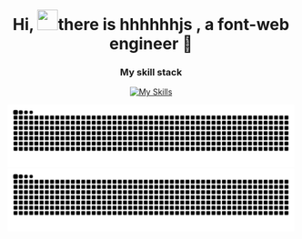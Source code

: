 <div align="center">

# Hi, <img height="36px" width="36px" src="https://user-images.githubusercontent.com/18350557/176309783-0785949b-9127-417c-8b55-ab5a4333674e.gif">there is hhhhhhjs , a font-web engineer 🦖

### My skill stack 

[![My Skills](https://skillicons.dev/icons?i=js,html,css,vue,react,tailwindcss,nodejs,bun,ts,vite,webpack)](https://skillicons.dev)

![GitHub Snake Light](https://raw.githubusercontent.com/hhhhhhjs/hhhhhhjs/output/github-contribution-grid-snake.svg#gh-light-mode-only)
![GitHub Snake Dark](https://raw.githubusercontent.com/hhhhhhjs/hhhhhhjs/output/github-contribution-grid-snake-dark.svg#gh-dark-mode-only)

</div>
